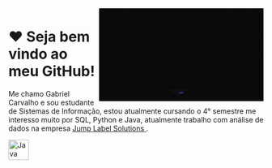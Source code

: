 <img src = "giphy.gif" width ="325px" align = "right">
<h1>❤ Seja bem vindo ao meu GitHub! </h1>
<p> Me chamo Gabriel Carvalho e sou estudante de Sistemas de Informação, estou atualmente cursando o 4° semestre me interesso muito por SQL, Python e Java, atualmente trabalho com análise de dados na empresa <a href = "https://www.jumplabel.com.br/"> Jump Label Solutions </a>. </p>

<div>
  <img src  = "https://github.com/devicons/devicon/edit/master/icons/java/java-original-wordmark.svg" title = "Java" width = "40" height = "40"/>&nbsp;
 </div>
